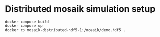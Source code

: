 # Distributed mosaik simulation setup

```
docker compose build
docker compose up
docker cp mosaik-distributed-hdf5-1:/mosaik/demo.hdf5 .
```
